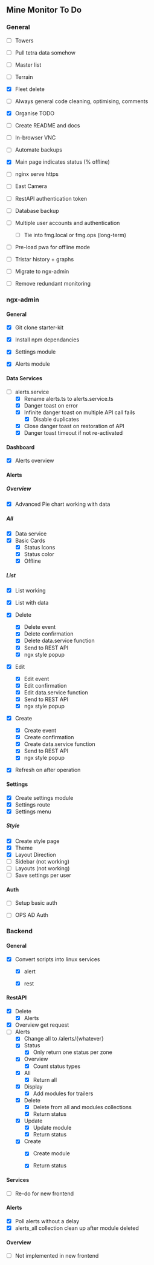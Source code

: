 ## Mine Monitor To Do

### General
- [ ] Towers
- [ ] Pull tetra data somehow
- [ ] Master list
- [ ] Terrain
- [x] Fleet delete
- [ ] Always general code cleaning, optimising, comments
- [x] Organise TODO
- [ ] Create README and docs
- [ ] In-browser VNC
- [ ] Automate backups
- [x] Main page indicates status (% offline)
- [ ] nginx serve https
- [ ] East Camera
- [ ] RestAPI authentication token
- [ ] Database backup
- [ ] Multiple user accounts and authentication
    - [ ] Tie into fmg.local or fmg.ops (long-term)
- [ ] Pre-load pwa for offline mode
- [ ] Tristar history + graphs
- [ ] Migrate to ngx-admin
- [ ] Remove redundant monitoring



### ngx-admin

#### General
- [x] Git clone starter-kit
- [x] Install npm dependancies
- [x] Settings module
- [x] Alerts module


#### Data Services
- [ ] alerts.service
    - [x] Rename alerts.ts to alerts.service.ts
    - [x] Danger toast on error
    - [x] Infinite danger toast on multiple API call fails
        - [x] Disable duplicates
    - [x] Close danger toast on restoration of API
    - [x] Danger toast timeout if not re-activated

#### Dashboard
- [x] Alerts overview

#### Alerts
##### Overview
- [x] Advanced Pie chart working with data
##### All
- [x] Data service
- [x] Basic Cards
    - [x] Status Icons
    - [x] Status color
    - [x] Offline

##### List
- [x] List working
- [x] List with data
- [x] Delete
    - [x] Delete event
    - [x] Delete confirmation
    - [x] Delete data.service function
    - [x] Send to REST API
    - [x] ngx style popup
- [x] Edit
    - [x] Edit event
    - [x] Edit confirmation
    - [x] Edit data.service function
    - [x] Send to REST API
    - [x] ngx style popup
- [x] Create
    - [x] Create event
    - [x] Create confirmation
    - [x] Create data.service function
    - [x] Send to REST API
    - [x] ngx style popup
- [x] Refresh on after operation




#### Settings
- [x] Create settings module
- [x] Settings route
- [x] Settings menu

##### Style
- [x] Create style page
- [x] Theme
- [x] Layout Direction
- [ ] Sidebar (not working)
- [ ] Layouts (not working)
- [ ] Save settings per user

#### Auth
- [ ] Setup basic auth
- [ ] OPS AD Auth


### Backend
#### General
- [x] Convert scripts into linux services
    - [x] alert
    - [x] rest


#### RestAPI
- [x] Delete
    - [x] Alerts
- [x] Overview get request
- [ ] Alerts
    - [x] Change all to /alerts/{whatever}
    - [x] Status
        - [x] Only return one status per zone
    - [x] Overview
        - [x] Count status types
    - [x] All
        - [x] Return all
    - [x] Display
        - [x]  Add modules for trailers
    - [x] Delete
        - [x] Delete from all and modules collections
        - [x] Return status
    - [x] Update
        - [x] Update module
        - [x] Return status
    - [x] Create
        - [x] Create module
        - [x] Return status


#### Services
- [ ] Re-do for new frontend

#### Alerts
- [x] Poll alerts without a delay
- [x] alerts_all collection clean up after module deleted

#### Overview
- [ ] Not implemented in new frontend
